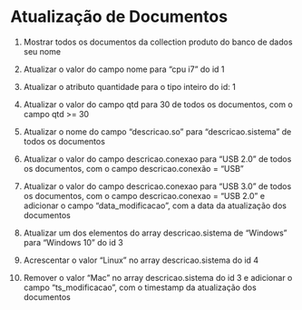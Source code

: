 # Atualização de Documentos

1. Mostrar todos os documentos da collection produto do banco de dados seu nome

2. Atualizar o valor do campo nome para “cpu i7” do id 1

3. Atualizar o atributo quantidade para o tipo inteiro do id: 1

4. Atualizar o valor do campo qtd para 30 de todos os documentos, com o campo qtd >= 30

5. Atualizar o nome do campo “descricao.so” para “descricao.sistema” de todos os documentos

6. Atualizar o valor do campo descricao.conexao para “USB 2.0” de todos os documentos, com o campo descricao.conexão = “USB”

7. Atualizar o valor do campo descricao.conexao para “USB 3.0” de todos os documentos, com o campo descricao.conexao = “USB 2.0” e adicionar o campo “data_modificacao”, com a data da atualização dos documentos

8. Atualizar um dos elementos do array descricao.sistema de “Windows” para “Windows 10” do id 3

9. Acrescentar o valor “Linux” no array descricao.sistema do id 4

10. Remover o valor “Mac” no array descricao.sistema do id 3 e adicionar o campo “ts_modificacao”, com o timestamp da atualização dos documentos
